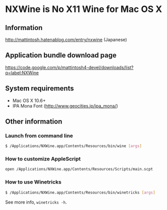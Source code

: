 # NXWine is No X11 Wine for Mac OS X

## Information

http://mattintosh.hatenablog.com/entry/nxwine (Japanese)


## Application bundle download page

https://code.google.com/p/mattintosh4-devel/downloads/list?q=label:NXWine


## System requirements

- Mac OS X 10.6+
- IPA Mona Font (http://www.geocities.jp/ipa_mona/)


## Other information

### Launch from command line

```sh
$ /Applications/NXWine.app/Contents/Resources/bin/wine [args]
```

### How to customize AppleScript

```sh
open /Applications/NXWine.app/Contents/Resources/Scripts/main.scpt
```

### How to use Winetricks

```sh
$ /Applications/NXWine.app/Contents/Resources/bin/winetricks [args]
```

See more info, `winetricks -h`.
